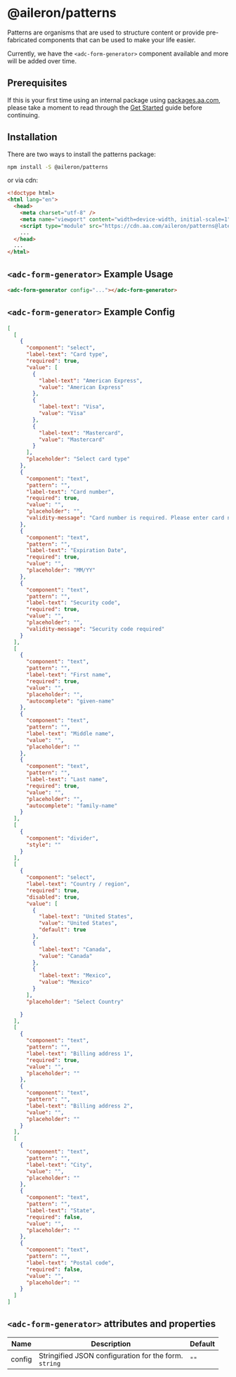 # @aileron/patterns

Patterns are organisms that are used to structure content or provide
pre-fabricated components that can be used to make your life easier.

Currently, we have the `<adc-form-generator>` component available and
more will be added over time.

## Prerequisites

If this is your first time using an internal package using [packages.aa.com](https://packages.aa.com),
please take a moment to read through the [Get Started](https://aileron.aa.com/developing/get-started)
guide before continuing.

## Installation

There are two ways to install the patterns package:

```bash
npm install -S @aileron/patterns
```

or via cdn:

```html
<!doctype html>
<html lang="en">
  <head>
    <meta charset="utf-8" />
    <meta name="viewport" content="width=device-width, initial-scale=1" />
    <script type="module" src="https://cdn.aa.com/aileron/patterns@latest/patterns.js"></script>
    ...
  </head>
  ...
</html>
```

## `<adc-form-generator>` Example Usage

```html
<adc-form-generator config="..."></adc-form-generator>
```

## `<adc-form-generator>` Example Config

```json
[
  [
    {
      "component": "select",
      "label-text": "Card type",
      "required": true,
      "value": [
        {
          "label-text": "American Express",
          "value": "American Express"
        },
        {
          "label-text": "Visa",
          "value": "Visa"
        },
        {
          "label-text": "Mastercard",
          "value": "Mastercard"
        }
      ],
      "placeholder": "Select card type"
    },
    {
      "component": "text",
      "pattern": "",
      "label-text": "Card number",
      "required": true,
      "value": "",
      "placeholder": "",
      "validity-message": "Card number is required. Please enter card number."
    },
    {
      "component": "text",
      "pattern": "",
      "label-text": "Expiration Date",
      "required": true,
      "value": "",
      "placeholder": "MM/YY"
    },
    {
      "component": "text",
      "pattern": "",
      "label-text": "Security code",
      "required": true,
      "value": "",
      "placeholder": "",
      "validity-message": "Security code required"
    }
  ],
  [
    {
      "component": "text",
      "pattern": "",
      "label-text": "First name",
      "required": true,
      "value": "",
      "placeholder": "",
      "autocomplete": "given-name"
    },
    {
      "component": "text",
      "pattern": "",
      "label-text": "Middle name",
      "value": "",
      "placeholder": ""
    },
    {
      "component": "text",
      "pattern": "",
      "label-text": "Last name",
      "required": true,
      "value": "",
      "placeholder": "",
      "autocomplete": "family-name"
    }
  ],
  [
    {
      "component": "divider",
      "style": ""
    }
  ],
  [
    {
      "component": "select",
      "label-text": "Country / region",
      "required": true,
      "disabled": true,
      "value": [
        {
          "label-text": "United States",
          "value": "United States",
          "default": true
        },
        {
          "label-text": "Canada",
          "value": "Canada"
        },
        {
          "label-text": "Mexico",
          "value": "Mexico"
        }
      ],
      "placeholder": "Select Country"

    }
  ],
  [
    {
      "component": "text",
      "pattern": "",
      "label-text": "Billing address 1",
      "required": true,
      "value": "",
      "placeholder": ""
    },
    {
      "component": "text",
      "pattern": "",
      "label-text": "Billing address 2",
      "value": "",
      "placeholder": ""
    }
  ],
  [
    {
      "component": "text",
      "pattern": "",
      "label-text": "City",
      "value": "",
      "placeholder": ""
    },
    {
      "component": "text",
      "pattern": "",
      "label-text": "State",
      "required": false,
      "value": "",
      "placeholder": ""
    },
    {
      "component": "text",
      "pattern": "",
      "label-text": "Postal code",
      "required": false,
      "value": "",
      "placeholder": ""
    }
  ]
]
```

## `<adc-form-generator>` attributes and properties

|Name|Description|Default|
|----|-----------|-------|
|config| Stringified JSON configuration for the form.<br />`string`|`""`|

